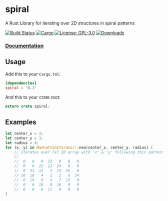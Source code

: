 # spiral

A Rust Library for iterating over 2D structures in spiral patterns

[![Build Status](https://travis-ci.org/tversteeg/spiral.svg?branch=master)](https://travis-ci.org/tversteeg/spiral) [![Cargo](https://img.shields.io/crates/v/spiral.svg)](https://crates.io/crates/spiral) [![License: GPL-3.0](https://img.shields.io/crates/l/spiral.svg)](#license) [![Downloads]( 	https://img.shields.io/crates/d/spiral.svg)](#downloads)

### [Documentation](https://docs.rs/spiral/)

## Usage

Add this to your `Cargo.tml`:

```toml
[dependencies]
spiral = "0.1"
```

And this to your crate root:

```rust
extern crate spiral;
```

## Examples

```rust
let center_x = 3;
let center_y = 3;
let radius = 4;
for (x, y) in ManhattanIterator::new(center_x, center_y, radius) {
	// Iterates over 7x7 2D array with 'x' & 'y' following this pattern:
	//
	//  0   0   0  23   0   0   0 
	//  0   0  22  12  24   0   0 
	//  0  21  11   5  13  25   0 
	// 20  10   4   1   2   6  14 
	//  0  19   9   3   7  15   0 
	//  0   0  18   8  16   0   0 
	//  0   0   0  17   0   0   0 
}
```
